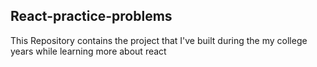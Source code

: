 ## React-practice-problems

This Repository contains the project that I've built during the my college years while learning more about react
